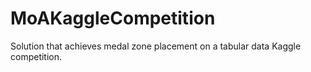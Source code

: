 # MoAKaggleCompetition
Solution that achieves medal zone placement on a tabular data Kaggle competition.
